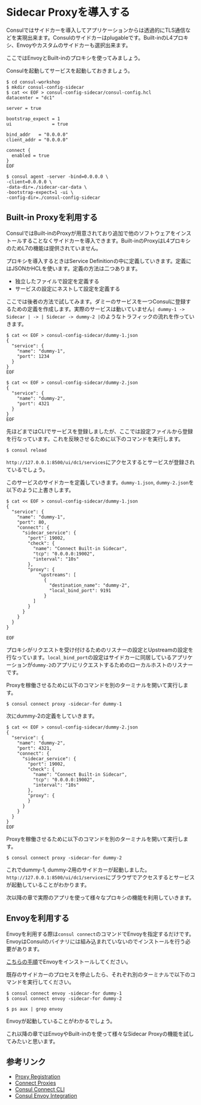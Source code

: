 # Sidecar Proxyを導入する

Consulではサイドカーを導入してアプリケーションからは透過的にTLS通信などを実現出来ます。Consulのサイドカーはplugableです。Built-inのL4プロキシ、Envoyやカスタムのサイドカーも選択出来ます。

ここではEnvoyとBuilt-inのプロキシを使ってみましょう。

Consulを起動してサービスを起動しておきましょう。

```shell
$ cd consul-workshop
$ mkdir consul-config-sidecar
$ cat << EOF > consul-config-sidecar/consul-config.hcl
datacenter = "dc1"

server = true

bootstrap_expect = 1
ui               = true

bind_addr   = "0.0.0.0"
client_addr = "0.0.0.0"

connect {
  enabled = true
}
EOF
```

```shell
$ consul agent -server -bind=0.0.0.0 \
-client=0.0.0.0 \
-data-dir=./sidecar-car-data \
-bootstrap-expect=1 -ui \
-config-dir=./consul-config-sidecar
```

## Built-in Proxyを利用する

ConsulではBuilt-inのProxyが用意されており追加で他のソフトウェアをインストールすることなくサイドカーを導入できます。Built-inのProxyはL4プロキシのためL7の機能は提供されていません。

プロキシを導入するときはService Definitionの中に定義していきます。定義にはJSONかHCLを使います。定義の方法は二つあります。

* 独立したファイルで設定を定義する
* サービスの設定にネストして設定を定義する

ここでは後者の方法で試してみます。ダミーのサービスを一つConsulに登録するための定義を作成します。実際のサービスは動いていません`| dummy-1 -> Sidecar | -> | Sidecar -> dummy-2 |`のようなトラフィックの流れを作っていきます。

```shell
$ cat << EOF > consul-config-sidecar/dummy-1.json
{
  "service": {
    "name": "dummy-1",
    "port": 1234
  }
}
EOF
```

```shell
$ cat << EOF > consul-config-sidecar/dummy-2.json
{
  "service": {
    "name": "dummy-2",
    "port": 4321
  }
}
EOF
```

先ほどまではCLIでサービスを登録しましたが、ここでは設定ファイルから登録を行なっています。これを反映させるために以下のコマンドを実行します。

```shell
$ consul reload
```

`http://127.0.0.1:8500/ui/dc1/services`にアクセスするとサービスが登録されているでしょう。

このサービスのサイドカーを定義していきます。`dummy-1.json`, `dummy-2.json`を以下のように上書きします。

```hcl
$ cat << EOF > consul-config-sidecar/dummy-1.json
{
  "service": {
    "name": "dummy-1",
    "port": 80,
    "connect": {
      "sidecar_service": {
        "port": 19002,
        "check": {
          "name": "Connect Built-in Sidecar",
          "tcp": "0.0.0.0:19002",
          "interval": "10s"
        },
        "proxy": {
	        "upstreams": [
	          {
	            "destination_name": "dummy-2",
	            "local_bind_port": 9191
	          }
	      ]
        }
      }
    }
  }
}

EOF
```

プロキシがリクエストを受け付けるためのリスナーの設定とUpstreamの設定を行なっています。`local_bind_port`の設定はサイドカーに同居しているアプリケーションが`dummy-2`のアプリにリクエストするためのローカルホストのリスナーです。

Proxyを稼働させるために以下のコマンドを別のターミナルを開いて実行します。

```shell
$ consul connect proxy -sidecar-for dummy-1
```

次にdummy-2の定義をしていきます。

```hcl
$ cat << EOF > consul-config-sidecar/dummy-2.json
{
  "service": {
    "name": "dummy-2",
    "port": 4321,
    "connect": {
      "sidecar_service": {
        "port": 19002,
        "check": {
          "name": "Connect Built-in Sidecar",
          "tcp": "0.0.0.0:19002",
          "interval": "10s"
        },
        "proxy": {
        }
      }
    }
  }
}
EOF
```

Proxyを稼働させるために以下のコマンドを別のターミナルを開いて実行します。

```shell
$ consul connect proxy -sidecar-for dummy-2
```

これでdummy-1, dummy-2用のサイドカーが起動しました。`http://127.0.0.1:8500/ui/dc1/services`にブラウザでアクセスするとサービスが起動していることがわかります。

次以降の章で実際のアプリを使って様々なプロキシの機能を利用していきます。

## Envoyを利用する

Envoyを利用する際は`consul connect`のコマンドでEnvoyを指定するだけです。EnvoyはConsulのバイナリには組み込まれていないのでインストールを行う必要があります。

[こちらの手順](https://www.envoyproxy.io/docs/envoy/latest/install/install)でEnvoyをインストールしてください。

既存のサイドカーのプロセスを停止したら、それぞれ別のターミナルで以下のコマンドを実行してください。

```shell
$ consul connect envoy -sidecar-for dummy-1
$ consul connect envoy -sidecar-for dummy-2
```

```shell
$ ps aux | grep envoy
```

Envoyが起動していることがわかるでしょう。

これ以降の章ではEnvoyやBuilt-inのを使って様々なSidecar Proxyの機能を試してみたいと思います。


## 参考リンク
* [Proxy Registration](https://www.consul.io/docs/connect/registration.html)
* [Connect Proxies](https://www.consul.io/docs/connect/proxies.html)
* [Consul Connect CLI](https://www.consul.io/docs/commands/connect.html)
* [Consul Envoy Integration](https://www.consul.io/docs/connect/proxies/envoy.html)